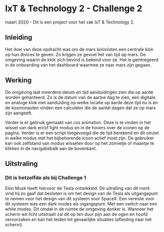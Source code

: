 

# IxT & Technology 2 - Challenge 2
maart 2020 - Dit is een project voor het vak IxT & Technology 2. 

## Inleiding
Het doel van deze opdracht was om de mars kolonisten een centrale klok op hun divices te geven. Zo krijgen ze gevoel het van tijd op mars. De omgeving waarin de klok zich bevind is bekend voor ze. Het is geintregeerd in de onboarding van het dashboard waarmee ze naar mars zijn gegaan. 


## Werking 

De omgeving laat meerdere datum en tijd aanduidingen zien die op aarde worden gehanteerd. Zo is de datum van de aartse dag te zien, een digitale en analoge klok met aanduiding op welke locatie op aarde deze tijd nu is en de kosmonauten vinden een calculator die de aantal dagen dat ze op mars zijn aangeeft. 

Verder is er gebruik gemaakt van css animation. Deze is te vinden in het wissel van dark en/of light modus en in de hovers over de iconen op de pagina. Verder is er een script toegevoegd die de tijd berekend en dit omzet in welke modus met het bijbehorende icoon actief moet zijn. De gebruiker kan ook zelfstand van modus wisselen door op het zonnetje of maantje te klikken in de navigatiebalk aan de bovenkant.  


## Uitstraling 
### Dit is hetzelfde als bij Challenge 1 
Elon Musk heeft hiervoor de Tesla ontwikkeld. De uitralling van dit merk vind hij zo gaaf dat besloten is om het design van de Tesla als uitgangspunt te nemen voor het design van dit systeem voor SpaceX. Een vereiste voor dit systeem was een dark modes als uigangspunt. Met een switch naar een white modes. Dit omdat in de ruimte de omgeving donker is. Wanneer het scherm wit licht uitstraalt zal dit op ten duur pijn aan de ogen en hoofd veroorzaken en kan het leiden tot gevaarlijke situaties (afleiding naar het scherm). 

